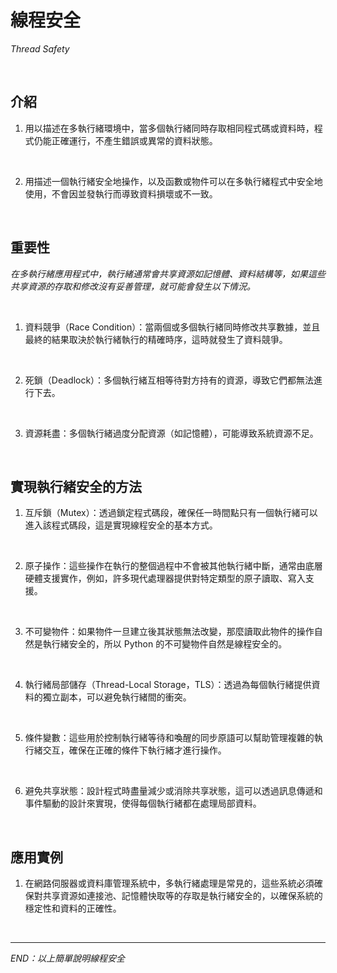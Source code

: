 # 線程安全

_Thread Safety_

<br>

## 介紹

1. 用以描述在多執行緒環境中，當多個執行緒同時存取相同程式碼或資料時，程式仍能正確運行，不產生錯誤或異常的資料狀態。

<br>

2. 用描述一個執行緒安全地操作，以及函數或物件可以在多執行緒程式中安全地使用，不會因並發執行而導致資料損壞或不一致。

<br>

## 重要性

_在多執行緒應用程式中，執行緒通常會共享資源如記憶體、資料結構等，如果這些共享資源的存取和修改沒有妥善管理，就可能會發生以下情況。_

<br>

1. 資料競爭（Race Condition）：當兩個或多個執行緒同時修改共享數據，並且最終的結果取決於執行緒執行的精確時序，這時就發生了資料競爭。

<br>

2. 死鎖（Deadlock）：多個執行緒互相等待對方持有的資源，導致它們都無法進行下去。

<br>

3. 資源耗盡：多個執行緒過度分配資源（如記憶體），可能導致系統資源不足。

<br>

## 實現執行緒安全的方法

1. 互斥鎖（Mutex）：透過鎖定程式碼段，確保任一時間點只有一個執行緒可以進入該程式碼段，這是實現線程安全的基本方式。

<br>
   
2. 原子操作：這些操作在執行的整個過程中不會被其他執行緒中斷，通常由底層硬體支援實作，例如，許多現代處理器提供對特定類型的原子讀取、寫入支援。

<br>

3. 不可變物件：如果物件一旦建立後其狀態無法改變，那麼讀取此物件的操作自然是執行緒安全的，所以 Python 的不可變物件自然是線程安全的。

<br>

4. 執行緒局部儲存（Thread-Local Storage，TLS）：透過為每個執行緒提供資料的獨立副本，可以避免執行緒間的衝突。

<br>

5. 條件變數：這些用於控制執行緒等待和喚醒的同步原語可以幫助管理複雜的執行緒交互，確保在正確的條件下執行緒才進行操作。

<br>

6. 避免共享狀態：設計程式時盡量減少或消除共享狀態，這可以透過訊息傳遞和事件驅動的設計來實現，使得每個執行緒都在處理局部資料。

<br>

## 應用實例

1. 在網路伺服器或資料庫管理系統中，多執行緒處理是常見的，這些系統必須確保對共享資源如連接池、記憶體快取等的存取是執行緒安全的，以確保系統的穩定性和資料的正確性。

<br>

___

_END：以上簡單說明線程安全_